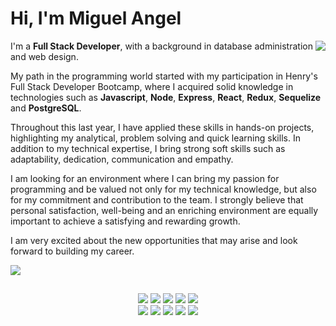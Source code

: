 # Hi, I'm Miguel Angel

<div>
  <img align="right" src="https://i.postimg.cc/PqdMQ71H/BLACK-MOON.jpg" />
</div>

I'm a **Full Stack Developer**, with a background in database administration and web design.

My path in the programming world started with my participation in Henry's Full Stack Developer Bootcamp, where I acquired solid knowledge in technologies such as **Javascript**, **Node**, **Express**, **React**, **Redux**, **Sequelize** and **PostgreSQL**.

Throughout this last year, I have applied these skills in hands-on projects, highlighting my analytical, problem solving and quick learning skills. In addition to my technical expertise, I bring strong soft skills such as adaptability, dedication, communication and empathy.

I am looking for an environment where I can bring my passion for programming and be valued not only for my technical knowledge, but also for my commitment and contribution to the team.
I strongly believe that personal satisfaction, well-being and an enriching environment are equally important to achieve a satisfying and rewarding growth.

I am very excited about the new opportunities that may arise and look forward to building my career.  

<div align="left">
  <img src="https://github-readme-stats.vercel.app/api?username=miguelangelcipriano&show=reviews,discussions_started,discussions_answered,prs_merged,prs_merged_percentage&show_icons=true&theme=transparent&title_color=fe4040&text_color=fff&icon_color=fe4040&border_color=3B4048" />
</div>

##
<div align="center">
  <img src="https://img.shields.io/badge/-Javascript-000?style=for-the-badge&logo=javascript&color=151515&logoColor=000&labelColor=fe4040">
  <img src="https://img.shields.io/badge/-Node.JS-000?style=for-the-badge&logo=node.js&color=151515&logoColor=000&labelColor=fe4040">
  <img src="https://img.shields.io/badge/-Express.JS-000?style=for-the-badge&logo=express&color=151515&logoColor=000&labelColor=fe4040">
  <img src="https://img.shields.io/badge/-Sequelize-000?style=for-the-badge&logo=sequelize&color=151515&logoColor=000&labelColor=fe4040">
  <img src="https://img.shields.io/badge/-PostgreSQL-000?style=for-the-badge&logo=postgresql&color=151515&logoColor=000&labelColor=fe4040">
</div>
<div align="center">
  <img src="https://img.shields.io/badge/-React-000?style=for-the-badge&logo=react&color=151515&logoColor=000&labelColor=fe4040">
  <img src="https://img.shields.io/badge/-Redux-000?style=for-the-badge&logo=redux&color=151515&logoColor=000&labelColor=fe4040">
  <img src="https://img.shields.io/badge/-HTML-000?style=for-the-badge&logo=html5&color=151515&logoColor=000&labelColor=fe4040">
  <img src="https://img.shields.io/badge/-CSS-000?style=for-the-badge&logo=css3&color=151515&logoColor=000&labelColor=fe4040">
  <img src="https://img.shields.io/badge/-GIT-000?style=for-the-badge&logo=git&color=151515&logoColor=000&labelColor=fe4040">
</div>
